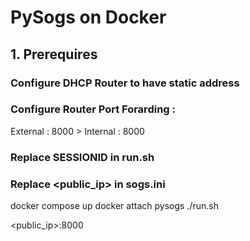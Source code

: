 
# PySogs on Docker

## 1. Prerequires
### Configure DHCP Router to have static address
### Configure Router Port Forarding : 
  External : 8000 > Internal : 8000


### Replace SESSIONID in run.sh
### Replace <public_ip> in sogs.ini

docker compose up
docker attach pysogs
./run.sh

<public_ip>:8000

